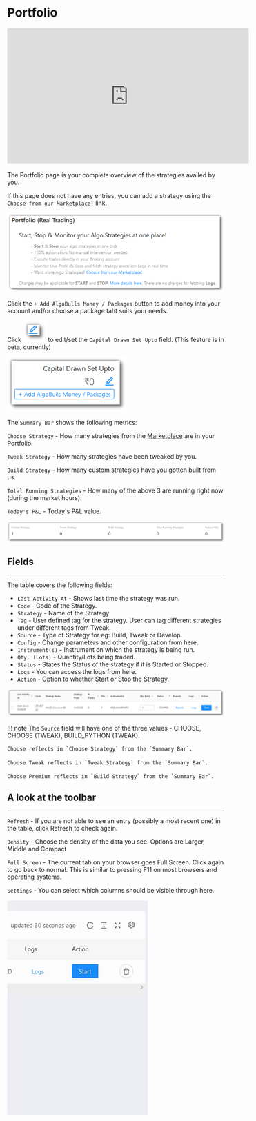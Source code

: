 # Portfolio
    
<iframe width="560" height="315" src="https://www.youtube.com/embed/qC_Kbf1KwFg" frameborder="0" allow="accelerometer; autoplay; encrypted-media; gyroscope; picture-in-picture" allowfullscreen></iframe>

The Portfolio page is your complete overview of the strategies availed by you. 

If this page does not have any entries, you can add a strategy using the `Choose from our Marketplace!` link. 

![Portfolio](imgs/portfolio_main.png)

Click the `+ Add AlgoBulls Money / Packages` button to add money into your account and/or choose a package taht suits your needs.

Click ![Portfolio](imgs/portfolio-6.png) to edit/set the `Capital Drawn Set Upto` field. (This feature is in beta, currently)

![Portfolio](imgs/portfolio_rhs.png)

The `Summary Bar` shows the following metrics:

`Choose Strategy` - How many strategies from the [Marketplace](marketplace.md) are in your Portfolio.

`Tweak Strategy` - How many strategies have been tweaked by you.

`Build Strategy` - How many custom strategies have you gotten built from us.

`Total Running Strategies` - How many of the above 3 are running right now (during the market hours).

`Today's P&L` - Today's P&L value.

![Portfolio](imgs/portfolio-3.png)

## Fields
---
The table covers the following fields: 

* `Last Activity At` - Shows last time the strategy was run.
* `Code` - Code of the Strategy.
* `Strategy` - Name of the Strategy
* `Tag` - User defined tag for the strategy. User can tag different strategies under different tags from Tweak.
* `Source` - Type of Strategy for eg: Build, Tweak or Develop.
* `Config` - Change parameters and other configuration from here.
* `Instrument(s)` - Instrument on which the strategy is being run.
* `Qty. (Lots)` - Quantity/Lots being traded.
* `Status` - States the Status of the strategy if it is Started or Stopped.
* `Logs` - You can access the logs from here.
* `Action` - Option to whether Start or Stop the Strategy.

[ ![Portfolio](imgs/portfolio_fields.png "Click to Enlarge or Ctrl+Click to open in a new Tab") ](imgs/portfolio_fields.png)

!!! note
    The `Source` field will have one of the three values - CHOOSE, CHOOSE (TWEAK), BUILD_PYTHON (TWEAK). 
    
    Choose reflects in `Choose Strategy` from the `Summary Bar`.
    
    Choose Tweak reflects in `Tweak Strategy` from the `Summary Bar`.
    
    Choose Premium reflects in `Build Strategy` from the `Summary Bar`.

## A look at the toolbar
---

`Refresh` - If you are not able to see an entry (possibly a most recent one) in the table, click Refresh to check again.

`Density` - Choose the density of the data you see. Options are Larger, Middle and Compact

`Full Screen` - The current tab on your browser goes Full Screen. Click again to go back to normal. This is similar to pressing F11 on most browsers and operating systems.

`Settings` - You can select which columns should be visible through here. 

![Portfolio](imgs/portfolio-5.gif)
